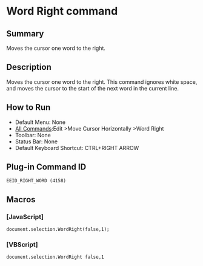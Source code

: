 # Word Right command

## Summary

Moves the cursor one word to the right.

## Description

Moves the cursor one word to the right. This command ignores white space,
and moves the cursor to the start of
the next word in the current line.

## How to Run

- Default Menu: None
- [All Commands](../tools/all_commands):Edit \>Move Cursor Horizontally
\>Word Right
- Toolbar: None
- Status Bar: None
- Default Keyboard Shortcut: CTRL+RIGHT ARROW

## Plug-in Command ID

```
EEID_RIGHT_WORD (4158)```

## Macros

### \[JavaScript\]

```
document.selection.WordRight(false,1);
```

### \[VBScript\]

```
document.selection.WordRight false,1
```
